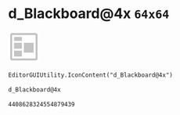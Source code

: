 # d_Blackboard@4x `64x64`
<img src="/img/d_Blackboard@4x.png" width=64 height=64>

``` CSharp
EditorGUIUtility.IconContent("d_Blackboard@4x")
```
```
d_Blackboard@4x
```
```
4408628324554879439
```

